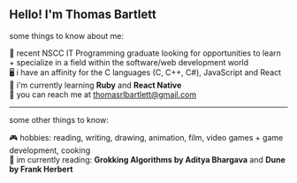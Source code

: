 ## Hello! I'm Thomas Bartlett

some things to know about me:

🏫 recent NSCC IT Programming graduate looking for opportunities to learn + specialize in a field within the software/web development world </br>
🖥️ i have an affinity for the C languages (C, C++, C#), JavaScript and React </br>
🧠 i'm currently learning **Ruby** and **React Native** </br>
📧 you can reach me at thomasrlbartlett@gmail.com </br>

---

some other things to know:

🎮 hobbies: reading, writing, drawing, animation, film, video games + game development, cooking </br>
📖 im currently reading: **Grokking Algorithms by Aditya Bhargava** and **Dune by Frank Herbert** </br>

  

